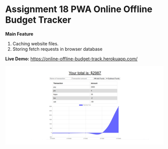 # Assignment 18 PWA Online Offline Budget Tracker


**Main Feature** 

1. Caching website files.
2. Storing fetch requests in browser database

**Live Demo:** https://online-offline-budget-track.herokuapp.com/

![markdown-preview-image](public/images/markdown-preview-image.png)
